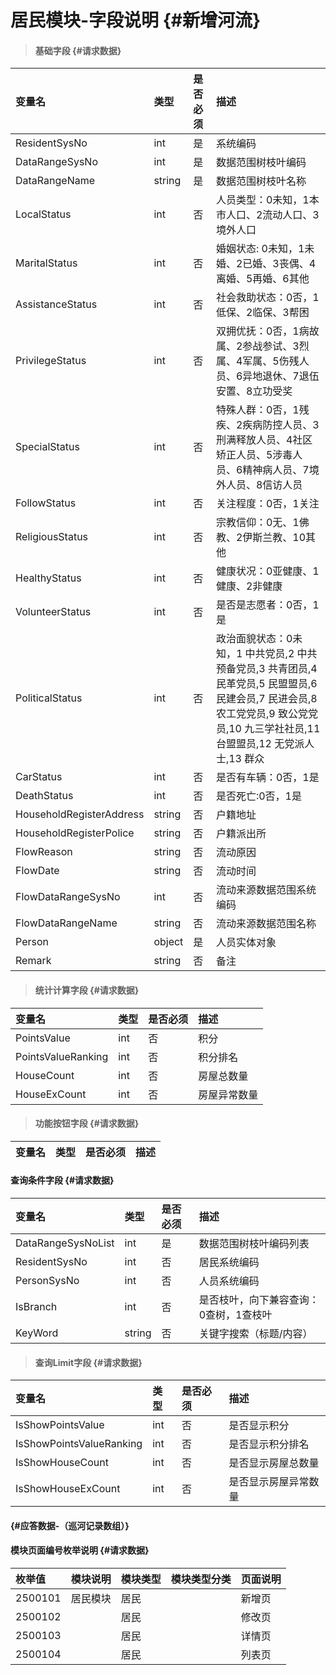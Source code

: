 # 居民模块-字段说明 {#新增河流}

> #### 基础字段 {#请求数据}

| 变量名 | 类型 | 是否必须 | 描述 |
| :--- | :--- | :--- | :--- |
| ResidentSysNo | int | 是 | 系统编码 |
| DataRangeSysNo | int | 是 | 数据范围树枝叶编码 |
| DataRangeName | string | 是 | 数据范围树枝叶名称 |
| LocalStatus | int | 否 | 人员类型：0未知，1本市人口、2流动人口、3境外人口 |
| MaritalStatus | int | 否 | 婚姻状态: 0未知，1未婚、2已婚、3丧偶、4离婚、5再婚、6其他 |
| AssistanceStatus | int | 否 | 社会救助状态：0否，1低保、2临保、3帮困 |
| PrivilegeStatus | int | 否 | 双拥优抚：0否，1病故属、2参战参试、3烈属、4军属、5伤残人员、6异地退休、7退伍安置、8立功受奖 |
| SpecialStatus | int | 否 | 特殊人群：0否，1残疾、2疾病防控人员、3刑满释放人员、4社区矫正人员、5涉毒人员、6精神病人员、7境外人员、8信访人员 |
| FollowStatus | int | 否 | 关注程度：0否，1关注 |
| ReligiousStatus | int | 否 | 宗教信仰：0无、1佛教、2伊斯兰教、10其他 |
| HealthyStatus | int | 否 | 健康状况：0亚健康、1健康、2非健康 |
| VolunteerStatus | int | 否 | 是否是志愿者：0否，1是 |
| PoliticalStatus | int | 否 | 政治面貌状态：0未知，1 中共党员,2 中共预备党员,3 共青团员,4 民革党员,5 民盟盟员,6 民建会员,7 民进会员,8 农工党党员,9 致公党党员,10 九三学社社员,11 台盟盟员,12 无党派人士,13 群众 |
| CarStatus | int | 否 | 是否有车辆：0否，1是 |
| DeathStatus | int | 否 | 是否死亡:0否，1是 |
| HouseholdRegisterAddress | string | 否 | 户籍地址 |
| HouseholdRegisterPolice | string | 否 | 户籍派出所 |
| FlowReason | string | 否 | 流动原因 |
| FlowDate | string | 否 | 流动时间 |
| FlowDataRangeSysNo | int | 否 | 流动来源数据范围系统编码 |
| FlowDataRangeName | string | 否 | 流动来源数据范围名称 |
| Person | object | 是 | 人员实体对象 |
| Remark | string | 否 | 备注 |

> #### 统计计算字段 {#请求数据}

| 变量名 | 类型 | 是否必须 | 描述 |
| :--- | :--- | :--- | :--- |
| PointsValue | int | 否 | 积分 |
| PointsValueRanking | int | 否 | 积分排名 |
| HouseCount | int | 否 | 房屋总数量 |
| HouseExCount | int | 否 | 房屋异常数量 |

> #### 功能按钮字段 {#请求数据}

| 变量名 | 类型 | 是否必须 | 描述 |
| :--- | :--- | :--- | :--- |


#### 查询条件字段 {#请求数据}

| 变量名 | 类型 | 是否必须 | 描述 |
| :--- | :--- | :--- | :--- |
| DataRangeSysNoList | int | 是 | 数据范围树枝叶编码列表 |
| ResidentSysNo | int | 否 | 居民系统编码 |
| PersonSysNo | int | 否 | 人员系统编码 |
| IsBranch | int | 否 | 是否枝叶，向下兼容查询：0查树，1查枝叶 |
| KeyWord | string | 否 | 关键字搜索（标题/内容） |

> #### 查询Limit字段 {#请求数据}

| 变量名 | 类型 | 是否必须 | 描述 |
| :--- | :--- | :--- | :--- |
| IsShowPointsValue | int | 否 | 是否显示积分 |
| IsShowPointsValueRanking | int | 否 | 是否显示积分排名 |
| IsShowHouseCount | int | 否 | 是否显示房屋总数量 |
| IsShowHouseExCount | int | 否 | 是否显示房屋异常数量 |

####  {#应答数据-（巡河记录数组）}

#### 模块页面编号枚举说明 {#请求数据}

| 枚举值 | 模块说明 | 模块类型 | 模块类型分类 | 页面说明 |
| :--- | :--- | :--- | :--- | :--- |
| 2500101 | 居民模块 | 居民 |  | 新增页 |
| 2500102 |  | 居民 |  | 修改页 |
| 2500103 |  | 居民 |  | 详情页 |
| 2500104 |  | 居民 |  | 列表页 |



